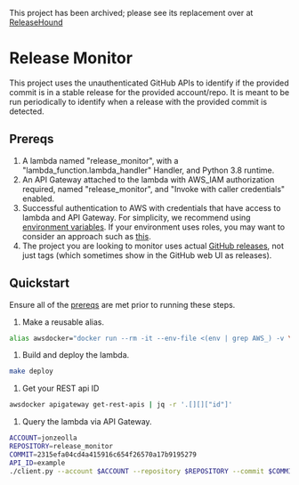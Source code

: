This project has been archived; please see its replacement over at [ReleaseHound](https://github.com/SeisoLLC/ReleaseHound)

# Release Monitor

This project uses the unauthenticated GitHub APIs to identify if the provided commit is in a stable release for the provided account/repo. It is meant to be run periodically to identify when a release with the provided commit is detected.

## Prereqs
1. A lambda named "release_monitor", with a "lambda_function.lambda_handler" Handler, and Python 3.8 runtime.
1. An API Gateway attached to the lambda with AWS_IAM authorization required, named "release_monitor", and "Invoke with caller credentials" enabled.
1. Successful authentication to AWS with credentials that have access to lambda and API Gateway. For simplicity, we recommend using [environment variables](https://docs.aws.amazon.com/cli/latest/userguide/cli-configure-envvars.html). If your environment uses roles, you may want to consider an approach such as [this](https://github.com/JonZeolla/Configs/blob/15f088ff9a61ba9dffd4912914801692fd37eb60/apple/productivity/.zshrc#L160-L187).
1. The project you are looking to monitor uses actual [GitHub releases](https://docs.github.com/en/free-pro-team@latest/github/administering-a-repository/about-releases), not just tags (which sometimes show in the GitHub web UI as releases).

## Quickstart
Ensure all of the [prereqs](#prereqs) are met prior to running these steps.

1. Make a reusable alias.
```bash
alias awsdocker="docker run --rm -it --env-file <(env | grep AWS_) -v \$(pwd):/usr/src/app/ -v \${HOME}/.aws:/root/.aws seiso/easy_infra:latest-terraform-aws aws"
```
1. Build and deploy the lambda.
```bash
make deploy
```
1. Get your REST api ID
```bash
awsdocker apigateway get-rest-apis | jq -r '.[][]["id"]'
```
1. Query the lambda via API Gateway.
```bash
ACCOUNT=jonzeolla
REPOSITORY=release_monitor
COMMIT=2315efa04cd4a415916c654f26570a17b9195279
API_ID=example
./client.py --account $ACCOUNT --repository $REPOSITORY --commit $COMMIT --rest-api-id $API_ID
```
